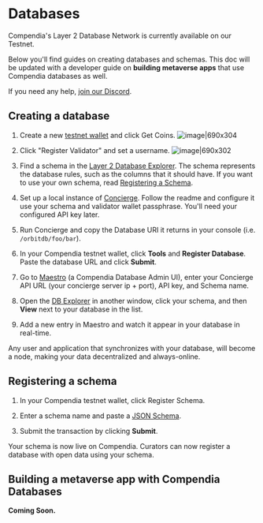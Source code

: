 # Databases

Compendia's Layer 2 Database Network is currently available on our Testnet.

Below you'll find guides on creating databases and schemas. This doc will be updated with a developer guide on **building metaverse apps** that use Compendia databases as well.

If you need any help, [join our Discord](https://discord.gg/SJWMQaFVWe).

## Creating a database

1. Create a new [testnet wallet](https://wallet.nos.dev) and click Get Coins.
![image|690x304](https://nos.chat/uploads/default/original/1X/4e7546d6a782a05aa081ccd7596fbc5cf2525dc1.png)

2. Click "Register Validator" and set a username.
![image|690x302](https://nos.chat/uploads/default/original/1X/8b464088391615a81e449698385c9b7ab32a958a.png) 

1. Find a schema in the [Layer 2 Database Explorer](https://db-testnet.compendia.org/). The schema represents the database rules, such as the columns that it should have. If you want to use your own schema, read [Registering a Schema](#registering-a-schema).

2. Set up a local instance of [Concierge](https://github.com/compendia/concierge). Follow the readme and configure it use your schema and validator wallet passphrase. You'll need your configured API key later.

3. Run Concierge and copy the Database URI it returns in your console (i.e. `/orbitdb/foo/bar`).

4. In your Compendia testnet wallet, click **Tools** and **Register Database**. Paste the database URL and click **Submit**.

5. Go to [Maestro](https://maestro.compendia.org) (a Compendia Database Admin UI), enter your Concierge API URL (your concierge server ip + port), API key, and Schema name.

6. Open the [DB Explorer](https://db-testnet.compendia.org) in another window, click your schema, and then **View** next to your database in the list.

7. Add a new entry in Maestro and watch it appear in your database in real-time.

Any user and application that synchronizes with your database, will become a node, making your data decentralized and always-online.

## Registering a schema

1. In your Compendia testnet wallet, click Register Schema.

2. Enter a schema name and paste a [JSON Schema](https://json-schema.org/learn/getting-started-step-by-step.html).

3. Submit the transaction by clicking **Submit**.

Your schema is now live on Compendia. Curators can now register a database with open data using your schema.

## Building a metaverse app with Compendia Databases

**Coming Soon.**
